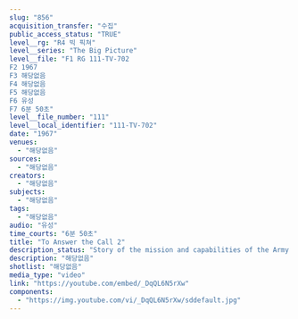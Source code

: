 ```yaml
---
slug: "856"
acquisition_transfer: "수집"
public_access_status: "TRUE"
level__rg: "R4 빅 픽쳐"
level__series: "The Big Picture"
level__file: "F1 RG 111-TV-702
F2 1967
F3 해당없음
F4 해당없음
F5 해당없음
F6 유성
F7 6분 50초"
level__file_number: "111"
level__local_identifier: "111-TV-702"
date: "1967"
venues: 
  - "해당없음"
sources: 
  - "해당없음"
creators: 
  - "해당없음"
subjects: 
  - "해당없음"
tags: 
  - "해당없음"
audio: "유성"
time_courts: "6분 50초"
title: "To Answer the Call 2"
description_status: "Story of the mission and capabilities of the Army and Air National Guard."
description: "해당없음"
shotlist: "해당없음"
media_type: "video"
link: "https://youtube.com/embed/_DqQL6N5rXw"
components: 
  - "https://img.youtube.com/vi/_DqQL6N5rXw/sddefault.jpg"
---
```

